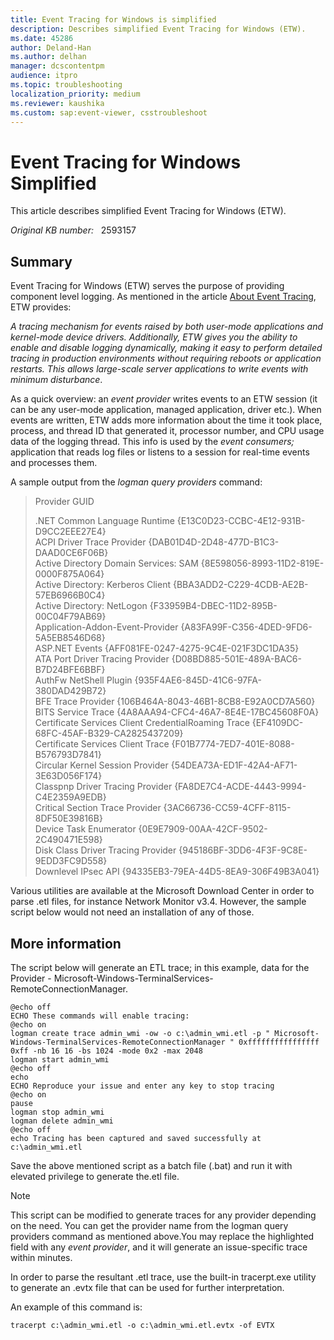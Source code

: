 ```yaml
---
title: Event Tracing for Windows is simplified
description: Describes simplified Event Tracing for Windows (ETW).
ms.date: 45286
author: Deland-Han
ms.author: delhan
manager: dcscontentpm
audience: itpro
ms.topic: troubleshooting
localization_priority: medium
ms.reviewer: kaushika
ms.custom: sap:event-viewer, csstroubleshoot
---
```

# Event Tracing for Windows Simplified

This article describes simplified Event Tracing for Windows (ETW).

_Original KB number:_ &nbsp; 2593157

## Summary

Event Tracing for Windows (ETW) serves the purpose of providing component level logging. As mentioned in the article [About Event Tracing](/windows/win32/etw/about-event-tracing), ETW provides:

*A tracing mechanism for events raised by both user-mode applications and kernel-mode device drivers. Additionally, ETW gives you the ability to enable and disable logging dynamically, making it easy to perform detailed tracing in production environments without requiring reboots or application restarts. This allows large-scale server applications to write events with minimum disturbance*.

As a quick overview: an *event provider*  writes events to an ETW session (it can be any user-mode application, managed application, driver etc.). When events are written, ETW adds more information about the time it took place, process, and thread ID that generated it, processor number, and CPU usage data of the logging thread. This info is used by the *event consumers;*  application that reads log files or listens to a session for real-time events and processes them.

A sample output from the *logman query providers* command:

> Provider   GUID
>
> .NET Common Language Runtime  {E13C0D23-CCBC-4E12-931B-D9CC2EEE27E4}  
ACPI Driver Trace Provider {DAB01D4D-2D48-477D-B1C3-DAAD0CE6F06B}  
Active Directory Domain Services: SAM {8E598056-8993-11D2-819E-0000F875A064}  
Active Directory: Kerberos Client {BBA3ADD2-C229-4CDB-AE2B-57EB6966B0C4}  
Active Directory: NetLogon {F33959B4-DBEC-11D2-895B-00C04F79AB69}  
Application-Addon-Event-Provider {A83FA99F-C356-4DED-9FD6-5A5EB8546D68}  
ASP.NET Events {AFF081FE-0247-4275-9C4E-021F3DC1DA35}  
ATA Port Driver Tracing Provider {D08BD885-501E-489A-BAC6-B7D24BFE6BBF}  
AuthFw NetShell Plugin {935F4AE6-845D-41C6-97FA-380DAD429B72}  
BFE Trace Provider {106B464A-8043-46B1-8CB8-E92A0CD7A560}  
BITS Service Trace {4A8AAA94-CFC4-46A7-8E4E-17BC45608F0A}  
Certificate Services Client CredentialRoaming Trace {EF4109DC-68FC-45AF-B329-CA2825437209}  
Certificate Services Client Trace {F01B7774-7ED7-401E-8088-B576793D7841}  
Circular Kernel Session Provider {54DEA73A-ED1F-42A4-AF71-3E63D056F174}  
Classpnp Driver Tracing Provider {FA8DE7C4-ACDE-4443-9994-C4E2359A9EDB}  
Critical Section Trace Provider {3AC66736-CC59-4CFF-8115-8DF50E39816B}  
Device Task Enumerator {0E9E7909-00AA-42CF-9502-2C490471E598}  
Disk Class Driver Tracing Provider {945186BF-3DD6-4F3F-9C8E-9EDD3FC9D558}  
Downlevel IPsec API {94335EB3-79EA-44D5-8EA9-306F49B3A041}

Various utilities are available at the Microsoft Download Center in order to parse .etl files, for instance Network Monitor v3.4. However, the sample script below would not need an installation of any of those.

## More information

The script below will generate an ETL trace; in this example, data for the Provider - Microsoft-Windows-TerminalServices-RemoteConnectionManager.

```console
@echo off
ECHO These commands will enable tracing:
@echo on
logman create trace admin_wmi -ow -o c:\admin_wmi.etl -p " Microsoft-Windows-TerminalServices-RemoteConnectionManager " 0xffffffffffffffff 0xff -nb 16 16 -bs 1024 -mode 0x2 -max 2048
logman start admin_wmi
@echo off
echo
ECHO Reproduce your issue and enter any key to stop tracing
@echo on
pause
logman stop admin_wmi
logman delete admin_wmi
@echo off
echo Tracing has been captured and saved successfully at c:\admin_wmi.etl
```

Save the above mentioned script as a batch file (.bat) and run it with elevated privilege to generate the.etl file.

> [!NOTE]
> This script can be modified to generate traces for any provider depending on the need. You can get the provider name from the logman query providers command as mentioned above.You may replace the highlighted field with any *event provider*, and it will generate an issue-specific trace within minutes.

In order to parse the resultant .etl trace, use the built-in tracerpt.exe utility to generate an .evtx file that can be used for further interpretation.  

An example of this command is:

```console
tracerpt c:\admin_wmi.etl -o c:\admin_wmi.etl.evtx -of EVTX
```
